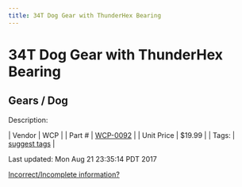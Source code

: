 ```yaml
---
title: 34T Dog Gear with ThunderHex Bearing
---
```


# 34T Dog Gear with ThunderHex Bearing
## Gears / Dog
Description: 	 

| Vendor | WCP | 
| Part # | [WCP-0092](http://www.wcproducts.net/WCP-0092) | 
| Unit Price | $19.99 | 
| Tags: | [suggest tags](https://docs.google.com/forms/d/e/1FAIpQLSeWyY8v3RgOty-MyWmh9U0iivNYN_molChYyS-0U-o-kOAv_g/viewform) | 

Last updated: Mon Aug 21 23:35:14 PDT 2017

 [Incorrect/Incomplete information?](https://docs.google.com/forms/d/e/1FAIpQLSeWyY8v3RgOty-MyWmh9U0iivNYN_molChYyS-0U-o-kOAv_g/viewform)
